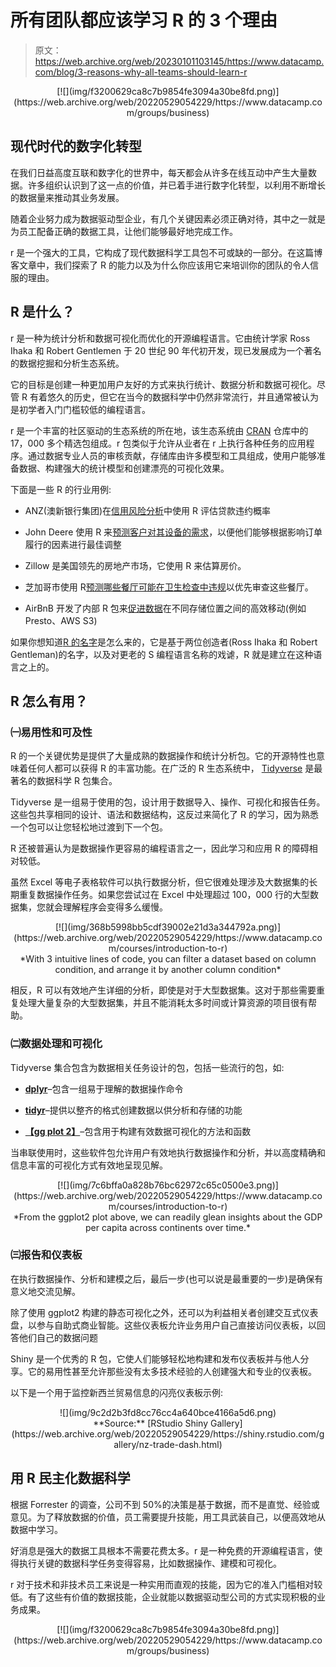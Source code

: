 # 所有团队都应该学习 R 的 3 个理由

> 原文：<https://web.archive.org/web/20230101103145/https://www.datacamp.com/blog/3-reasons-why-all-teams-should-learn-r>

<center>[![](img/f3200629ca8c7b9854fe3094a30be8fd.png)](https://web.archive.org/web/20220529054229/https://www.datacamp.com/groups/business)</center>

## 现代时代的数字化转型

在我们日益高度互联和数字化的世界中，每天都会从许多在线互动中产生大量数据。许多组织认识到了这一点的价值，并已着手进行数字化转型，以利用不断增长的数据量来推动其业务发展。

随着企业努力成为数据驱动型企业，有几个关键因素必须正确对待，其中之一就是为员工配备正确的数据工具，让他们能够最好地完成工作。

r 是一个强大的工具，它构成了现代数据科学工具包不可或缺的一部分。在这篇博客文章中，我们探索了 R 的能力以及为什么你应该用它来培训你的团队的令人信服的理由。

## R 是什么？

r 是一种为统计分析和数据可视化而优化的开源编程语言。它由统计学家 Ross Ihaka 和 Robert Gentlemen 于 20 世纪 90 年代初开发，现已发展成为一个著名的数据挖掘和分析生态系统。

它的目标是创建一种更加用户友好的方式来执行统计、数据分析和数据可视化。尽管 R 有着悠久的历史，但它在当今的数据科学中仍然非常流行，并且通常被认为是初学者入门门槛较低的编程语言。

r 是一个丰富的社区驱动的生态系统的所在地，该生态系统由 [CRAN](https://web.archive.org/web/20220529054229/https://cran.r-project.org/) 仓库中的 17，000 多个精选包组成。r 包类似于允许从业者在 r 上执行各种任务的应用程序。通过数据专业人员的审核贡献，存储库由许多模型和工具组成，使用户能够准备数据、构建强大的统计模型和创建漂亮的可视化效果。

下面是一些 R 的行业用例:

*   ANZ(澳新银行集团)在[信用风险分析](https://web.archive.org/web/20220529054229/https://blog.revolutionanalytics.com/2011/08/how-anz-uses-r-for-credit-risk-analysis.html)中使用 R 评估贷款违约概率

*   John Deere 使用 R 来[预测客户对其设备的需求](https://web.archive.org/web/20220529054229/https://www.slideshare.net/RevolutionAnalytics/order-fulfillment-forecasting-at-john-deere-how-r-facilitates-creativity-and-flexibility)，以便他们能够根据影响订单履行的因素进行最佳调整

*   Zillow 是美国领先的房地产市场，它使用 R 来估算房价。

*   芝加哥市使用 R[预测哪些餐厅可能在卫生检查中违规](https://web.archive.org/web/20220529054229/https://chicago.github.io/food-inspections-evaluation/)以优先审查这些餐厅。

*   AirBnB 开发了内部 R 包来[促进数据](https://web.archive.org/web/20220529054229/https://medium.com/airbnb-engineering/using-r-packages-and-education-to-scale-data-science-at-airbnb-906faa58e12d)在不同存储位置之间的高效移动(例如 Presto、AWS S3)

如果你想知道[R 的名字](https://web.archive.org/web/20220529054229/https://cran.r-project.org/doc/FAQ/R-FAQ.html#Why-is-R-named-R_003f)是怎么来的，它是基于两位创造者(Ross Ihaka 和 Robert Gentleman)的名字，以及对更老的 S 编程语言名称的戏谑，R 就是建立在这种语言之上的。

## R 怎么有用？

### ㈠易用性和可及性

R 的一个关键优势是提供了大量成熟的数据操作和统计分析包。它的开源特性也意味着任何人都可以获得 R 的丰富功能。在广泛的 R 生态系统中， [Tidyverse](https://web.archive.org/web/20220529054229/https://www.tidyverse.org/) 是最著名的数据科学 R 包集合。

Tidyverse 是一组易于使用的包，设计用于数据导入、操作、可视化和报告任务。这些包共享相同的设计、语法和数据结构，这反过来简化了 R 的学习，因为熟悉一个包可以让您轻松地过渡到下一个包。

R 还被普遍认为是数据操作更容易的编程语言之一，因此学习和应用 R 的障碍相对较低。

虽然 Excel 等电子表格软件可以执行数据分析，但它很难处理涉及大数据集的长期重复数据操作任务。如果您尝试过在 Excel 中处理超过 100，000 行的大型数据集，您就会理解程序会变得多么缓慢。

<center>[![](img/368b5998bb5cdf39002e21d3a344792a.png)](https://web.archive.org/web/20220529054229/https://www.datacamp.com/courses/introduction-to-r)</center>

<center>*With 3 intuitive lines of code, you can filter a dataset based on column condition, and arrange it by another column condition*</center>

相反，R 可以有效地产生详细的分析，即使是对于大型数据集。这对于那些需要重复处理大量复杂的大型数据集，并且不能消耗太多时间或计算资源的项目很有帮助。

### ㈡数据处理和可视化

Tidyverse 集合包含为数据相关任务设计的包，包括一些流行的包，如:

*   [**dplyr**](https://web.archive.org/web/20220529054229/https://dplyr.tidyverse.org/)–包含一组易于理解的数据操作命令

*   [**tidyr**](https://web.archive.org/web/20220529054229/https://tidyr.tidyverse.org/)–提供以整齐的格式创建数据以供分析和存储的功能

*   [**【gg plot 2】**](https://web.archive.org/web/20220529054229/https://ggplot2.tidyverse.org/)–包含用于构建有效数据可视化的方法和函数

当串联使用时，这些软件包允许用户有效地执行数据操作和分析，并以高度精确和信息丰富的可视化方式有效地呈现见解。

<center>[![](img/7c6bffa0a828b76bc62972c65c0500e3.png)](https://web.archive.org/web/20220529054229/https://www.datacamp.com/courses/introduction-to-r)</center>

<center>*From the ggplot2 plot above, we can readily glean insights about the GDP per capita across continents over time.*</center>

### ㈢报告和仪表板

在执行数据操作、分析和建模之后，最后一步(也可以说是最重要的一步)是确保有意义地交流见解。

除了使用 ggplot2 构建的静态可视化之外，还可以为利益相关者创建交互式仪表盘，以参与自助式商业智能。这些仪表板允许业务用户自己直接访问仪表板，以回答他们自己的数据问题

Shiny 是一个优秀的 R 包，它使人们能够轻松地构建和发布仪表板并与他人分享。它的易用性甚至允许那些没有太多技术经验的人创建强大和专业的仪表板。

以下是一个用于监控新西兰贸易信息的闪亮仪表板示例:

<center>![](img/9c2d2b3fd8cc76cc4a640bce4166a5d6.png)</center>

<center>**Source:** [RStudio Shiny Gallery](https://web.archive.org/web/20220529054229/https://shiny.rstudio.com/gallery/nz-trade-dash.html)</center>

## 用 R 民主化数据科学

根据 Forrester 的调查，公司不到 50%的决策是基于数据，而不是直觉、经验或意见。为了释放数据的价值，员工需要提升技能，用工具武装自己，以便高效地从数据中学习。

好消息是强大的数据工具根本不需要花费太多。r 是一种免费的开源编程语言，使得执行关键的数据科学任务变得容易，比如数据操作、建模和可视化。

r 对于技术和非技术员工来说是一种实用而直观的技能，因为它的准入门槛相对较低。有了这些有价值的数据技能，企业就能以数据驱动型公司的方式实现积极的业务成果。

<center>[![](img/f3200629ca8c7b9854fe3094a30be8fd.png)](https://web.archive.org/web/20220529054229/https://www.datacamp.com/groups/business)</center>